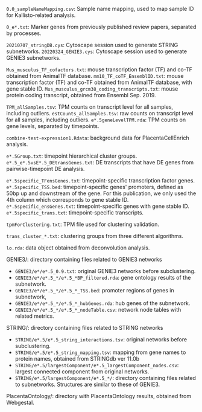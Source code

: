 `0.0_sampleNameMapping.csv`: Sample name mapping, used to map sample ID for Kallisto-related analysis.

`0_e*.txt`: Marker genes from previously published review papers, separated by processes.

`20210707_stringDB.cys`: Cytoscape session used to generate STRING subnetworks.
`20220324_GENIE3.cys`: Cytoscape session used to generate GENIE3 subnetworks.

`Mus_musculus_TF_cofactors.txt`: mouse transcription factor (TF) and co-TF obtained from AnimalTF database.
`mm10_TF_coTF_EnsemblID.txt`: mouse transcription factor (TF) and co-TF obtained from AnimalTF database, with gene stable ID.
`Mus_musculus_grcm38_coding_transcripts.txt`: mouse protein coding transcript, obtained from Ensembl Sep. 2019.

`TPM_allSamples.tsv`: TPM counts on transcript level for all samples, including outliers.
`estCounts_allSamples.tsv`: raw counts on transcript level for all samples, including outliers.
`e*.5geneLevelTPM.rda`: TPM counts on gene levels, separated by timepoints.

`combine-test-expression1.Rdata`: background data for PlacentaCellEnrich analysis.

`e*.5Group.txt`: timepoint hierarchical cluster groups.
`e*.5_e*.5vsE*.5_DEtransGenes.txt`: DE transcripts that have DE genes from pairwise-timepoint DE analysis.

`e*.5specific_TFensGenes.txt`: timepoint-specific transcription factor genes.
`e*.5specific_TSS.bed`: timepoint-specific genes' promoters, defined as 50bp up and downstream of the gene. For this publication, we only used the 4th column which corresponds to gene stable ID.
`e*.5specific_ensGenes.txt`: timepoint-specific genes with gene stable ID.
`e*.5specific_trans.txt`: timepoint-specific transcripts.

`tpmForClustering.txt`: TPM file used for clustering validation.

`trans_cluster_*.txt`: clustering groups from three different algorithms.

`lo.rda`: data object obtained from deconvolution analysis.

GENIE3/: directory containing files related to GENIE3 networks
- `GENIE3/e*/e*.5_0.9.txt`: original GENIE3 networks before subclustering.
- `GENIE3/e*/e*.5_*/e*.5_*BP_filtered.rda`: gene ontology results of the subnetwork.
- `GENIE3/e*/e*.5_*/e*.5_*_TSS.bed`: promoter regions of genes in subnetwork,
- `GENIE3/e*/e*.5_*/e*.5_*_hubGenes.rda`: hub genes of the subnetwork.
- `GENIE3/e*/e*.5_*/e*.5_*_nodeTable.csv`: network node tables with related metrics.

STRING/: directory containing files related to STRING networks
- `STRING/e*.5/e*.5_string_interactions.tsv`: original networks before subclustering.
- `STRING/e*.5/e*.5_string_mapping.tsv`: mapping from gene names to protein names, obtained from STRINGdb ver 11.0b
- `STRING/e*.5/largestComponent/e*.5_largestComponent_nodes.csv`: largest connected component from original networks.
- `STRING/e*.5/largestComponent/e*.5_*/`: directory containing files related to subnetworks. Structures are similar to these of GENIE3.

PlacentaOntology/: directory with PlacentaOntology results, obtained from Webgestal.
